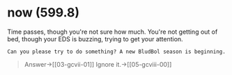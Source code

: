 # now (599.8)

Time passes, though you're not sure how much. You're not getting out of bed, though your EDS is buzzing, trying to get your attention.  

``Can you please try to do something? A new BludBol season is beginning.``

> Answer->[[03-gcvii-01]]
> Ignore it.->[[05-gcviii-00]]